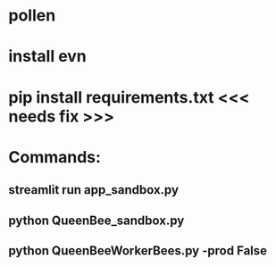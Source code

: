# pollen

# install evn

# pip install requirements.txt <<< needs fix >>>

# Commands:
## streamlit run app_sandbox.py
## python QueenBee_sandbox.py
## python QueenBeeWorkerBees.py -prod False